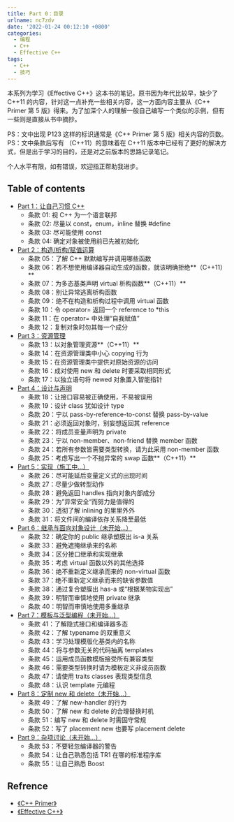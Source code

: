 ```yaml
---
title: Part 0：目录
urlname: nc7zdv
date: '2022-01-24 00:12:10 +0800'
categories:
  - 编程
  - C++
  - Effective C++
tags:
  - C++
  - 技巧
---
```


本系列为学习《Effective C++》这本书的笔记，原书因为年代比较早，缺少了 C++11 的内容，针对这一点补充一些相关内容，这一方面内容主要从《C++ Primer 第 5 版》得来。为了加深个人的理解一般自己编写一个类似的示例，但有一些则是直接从书中摘抄。
​

PS：文中出现 P123 这样的标识通常是《C++ Primer 第 5 版》相关内容的页数。
PS：文中条款后写有 （C++11）的意味着在 C++11 版本中已经有了更好的解决方式，但是出于学习的目的，还是对之前版本的思路记录笔记。
​

个人水平有限，如有错误，欢迎指正帮助我进步。

<!-- more -->

## Table of contents

- [Part 1：让自己习惯 C++](/2022/01/24/yuque/bc131l/)
  - 条款 01: 视 C++ 为一个语言联邦
  - 条款 02: 尽量以 const，enum，inline 替换 #define
  - 条款 03: 尽可能使用 const
  - 条款 04: 确定对象被使用前已先被初始化
- [Part 2：构造/析构/赋值运算](/2022/01/24/yuque/gu4y9y/)
  - 条款 05：了解 C++ 默默编写并调用哪些函数
  - 条款 06：若不想使用编译器自动生成的函数，就该明确拒绝**（C++11）**
  - 条款 07：为多态基类声明 virtual 析构函数**（C++11）**
  - 条款 08：别让异常逃离析构函数
  - 条款 09：绝不在构造和析构过程中调用 virtual 函数
  - 条款 10：令 operator= 返回一个 reference to \*this
  - 条款 11：在 operator= 中处理“自我赋值”
  - 条款 12：复制对象时勿其每一个成分
- [Part 3：资源管理](/2022/01/24/yuque/wq00mc/)
  - 条款 13：以对象管理资源**（C++11）**
  - 条款 14：在资源管理类中小心 copying 行为
  - 条款 15：在资源管理类中提供对原始资源的访问
  - 条款 16：成对使用 new 和 delete 时要采取相同形式
  - 条款 17：以独立语句将 newed 对象置入智能指针
- [Part 4：设计与声明](/2022/01/24/yuque/uern2q/)
  - 条款 18：让接口容易被正确使用，不易被误用
  - 条款 19：设计 class 犹如设计 type
  - 条款 20：宁以 pass-by-reference-to-const 替换 pass-by-value
  - 条款 21：必须返回对象时，别妄想返回其 reference
  - 条款 22：将成员变量声明为 private
  - 条款 23：宁以 non-member、non-friend 替换 member 函数
  - 条款 24：若所有参数皆需要类型转换，请为此采用 non-member 函数
  - 条款 25：考虑写出一个不抛异常的 swap 函数**（C++11）**
- [Part 5：实现（施工中...）](/2022/01/24/yuque/yhlaq4/)
  - 条款 26：尽可能延后变量定义式的出现时间
  - 条款 27：尽量少做转型动作
  - 条款 28：避免返回 handles 指向对象内部成分
  - 条款 29：为”异常安全“而努力是值得的
  - 条款 30：透彻了解 inlining 的里里外外
  - 条款 31：将文件间的编译依存关系降至最低
- [Part 6：继承与面向对象设计（未开始...）](/2022/01/24/yuque/cgptzc/)
  - 条款 32：确定你的 public 继承塑膜出 is-a 关系
  - 条款 33：避免遮掩继承来的名称
  - 条款 34：区分接口继承和实现继承
  - 条款 35：考虑 virtual 函数以外的其他选择
  - 条款 36：绝不重新定义继承而来的 non-virtual 函数
  - 条款 37：绝不重新定义继承而来的缺省参数值
  - 条款 38：通过复合塑膜出 has-a 或“根据某物实现出”
  - 条款 39：明智而审慎地使用 private 继承
  - 条款 40：明智而审慎地使用多重继承
- [Part 7：模板与泛型编程（未开始...）](/2022/01/24/yuque/tdwmbp/)
  - 条款 41：了解隐式接口和编译器多态
  - 条款 42：了解 typename 的双重意义
  - 条款 43：学习处理模版化基类内的名称
  - 条款 44：将与参数无关的代码抽离 templates
  - 条款 45：运用成员函数模版接受所有兼容类型
  - 条款 46：需要类型转换时请为模板定义非成员函数
  - 条款 47：请使用 traits classes 表现类型信息
  - 条款 48：认识 template 元编程
- [Part 8：定制 new 和 delete（未开始...）](/2022/01/24/yuque/kbx5el/)
  - 条款 49：了解 new-handler 的行为
  - 条款 50：了解 new 和 delete 的合理替换时机
  - 条款 51：编写 new 和 delete 时需固守常规
  - 条款 52：写了 placement new 也要写 placement delete
- [Part 9：杂项讨论（未开始...）](/2022/01/24/yuque/lh9fki/)
  - 条款 53：不要轻忽编译器的警告
  - 条款 54：让自己熟悉包括 TR1 在哪的标准程序库
  - 条款 55：让自己熟悉 Boost

## Refrence

- [《C++ Primer》](https://book.douban.com/subject/25708312/)
- [《Effective C++》](https://book.douban.com/subject/1842426/)
